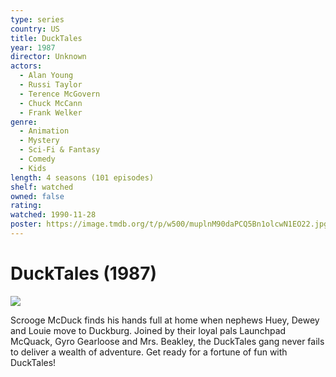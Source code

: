 ```yaml
---
type: series
country: US
title: DuckTales
year: 1987
director: Unknown
actors:
  - Alan Young
  - Russi Taylor
  - Terence McGovern
  - Chuck McCann
  - Frank Welker
genre:
  - Animation
  - Mystery
  - Sci-Fi & Fantasy
  - Comedy
  - Kids
length: 4 seasons (101 episodes)
shelf: watched
owned: false
rating:
watched: 1990-11-28
poster: https://image.tmdb.org/t/p/w500/muplnM90daPCQ5Bn1olcwN1EO22.jpg
---
```


# DuckTales (1987)

![](https://image.tmdb.org/t/p/w500/muplnM90daPCQ5Bn1olcwN1EO22.jpg)

Scrooge McDuck finds his hands full at home when nephews Huey, Dewey and Louie move to Duckburg. Joined by their loyal pals Launchpad McQuack, Gyro Gearloose and Mrs. Beakley, the DuckTales gang never fails to deliver a wealth of adventure. Get ready for a fortune of fun with DuckTales!